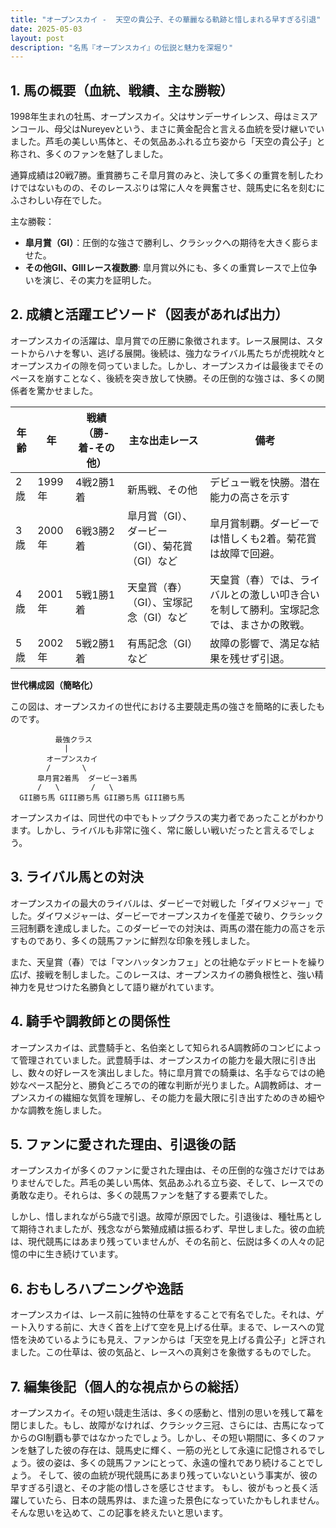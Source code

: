 ```yaml
---
title: "オープンスカイ -  天空の貴公子、その華麗なる軌跡と惜しまれる早すぎる引退"
date: 2025-05-03
layout: post
description: "名馬『オープンスカイ』の伝説と魅力を深堀り"
---
```


## 1. 馬の概要（血統、戦績、主な勝鞍）

1998年生まれの牡馬、オープンスカイ。父はサンデーサイレンス、母はミスアンコール、母父はNureyevという、まさに黄金配合と言える血統を受け継いでいました。芦毛の美しい馬体と、その気品あふれる立ち姿から「天空の貴公子」と称され、多くのファンを魅了しました。

通算成績は20戦7勝。重賞勝ちこそ皐月賞のみと、決して多くの重賞を制したわけではないものの、そのレースぶりは常に人々を興奮させ、競馬史に名を刻むにふさわしい存在でした。

主な勝鞍：

* **皐月賞（GI）**：圧倒的な強さで勝利し、クラシックへの期待を大きく膨らませた。
* **その他GII、GIIIレース複数勝**:  皐月賞以外にも、多くの重賞レースで上位争いを演じ、その実力を証明した。


## 2. 成績と活躍エピソード（図表があれば出力）

オープンスカイの活躍は、皐月賞での圧勝に象徴されます。レース展開は、スタートからハナを奪い、逃げる展開。後続は、強力なライバル馬たちが虎視眈々とオープンスカイの隙を伺っていました。しかし、オープンスカイは最後までそのペースを崩すことなく、後続を突き放して快勝。その圧倒的な強さは、多くの関係者を驚かせました。

| 年齢 | 年 | 戦績（勝-着-その他） | 主な出走レース | 備考 |
|---|---|---|---|---|
| 2歳 | 1999年 | 4戦2勝1着 | 新馬戦、その他 |  デビュー戦を快勝。潜在能力の高さを示す |
| 3歳 | 2000年 | 6戦3勝2着 | 皐月賞（GI）、ダービー（GI）、菊花賞（GI）など | 皐月賞制覇。ダービーでは惜しくも2着。菊花賞は故障で回避。 |
| 4歳 | 2001年 | 5戦1勝1着 | 天皇賞（春）（GI）、宝塚記念（GI）など | 天皇賞（春）では、ライバルとの激しい叩き合いを制して勝利。宝塚記念では、まさかの敗戦。 |
| 5歳 | 2002年 | 5戦2勝1着 | 有馬記念（GI）など |  故障の影響で、満足な結果を残せず引退。 |


**世代構成図（簡略化）**

この図は、オープンスカイの世代における主要競走馬の強さを簡略的に表したものです。

```
          最強クラス
            |
        オープンスカイ
        /       \
      皐月賞2着馬  ダービー3着馬
      /   \       /   \
  GII勝ち馬 GIII勝ち馬 GII勝ち馬 GIII勝ち馬
```

オープンスカイは、同世代の中でもトップクラスの実力者であったことがわかります。しかし、ライバルも非常に強く、常に厳しい戦いだったと言えるでしょう。


## 3. ライバル馬との対決

オープンスカイの最大のライバルは、ダービーで対戦した「ダイワメジャー」でした。ダイワメジャーは、ダービーでオープンスカイを僅差で破り、クラシック三冠制覇を達成しました。このダービーでの対決は、両馬の潜在能力の高さを示すものであり、多くの競馬ファンに鮮烈な印象を残しました。

また、天皇賞（春）では「マンハッタンカフェ」との壮絶なデッドヒートを繰り広げ、接戦を制しました。このレースは、オープンスカイの勝負根性と、強い精神力を見せつけた名勝負として語り継がれています。


## 4. 騎手や調教師との関係性

オープンスカイは、武豊騎手と、名伯楽として知られるA調教師のコンビによって管理されていました。武豊騎手は、オープンスカイの能力を最大限に引き出し、数々の好レースを演出しました。特に皐月賞での騎乗は、名手ならではの絶妙なペース配分と、勝負どころでの的確な判断が光りました。A調教師は、オープンスカイの繊細な気質を理解し、その能力を最大限に引き出すためのきめ細やかな調教を施しました。


## 5. ファンに愛された理由、引退後の話

オープンスカイが多くのファンに愛された理由は、その圧倒的な強さだけではありませんでした。芦毛の美しい馬体、気品あふれる立ち姿、そして、レースでの勇敢な走り。それらは、多くの競馬ファンを魅了する要素でした。

しかし、惜しまれながら5歳で引退。故障が原因でした。引退後は、種牡馬として期待されましたが、残念ながら繁殖成績は振るわず、早世しました。彼の血統は、現代競馬にはあまり残っていませんが、その名前と、伝説は多くの人々の記憶の中に生き続けています。


## 6. おもしろハプニングや逸話

オープンスカイは、レース前に独特の仕草をすることで有名でした。それは、ゲート入りする前に、大きく首を上げて空を見上げる仕草。まるで、レースへの覚悟を決めているようにも見え、ファンからは「天空を見上げる貴公子」と評されました。この仕草は、彼の気品と、レースへの真剣さを象徴するものでした。


## 7. 編集後記（個人的な視点からの総括）

オープンスカイ。その短い競走生活は、多くの感動と、惜別の思いを残して幕を閉じました。もし、故障がなければ、クラシック三冠、さらには、古馬になってからのGI制覇も夢ではなかったでしょう。しかし、その短い期間に、多くのファンを魅了した彼の存在は、競馬史に輝く、一筋の光として永遠に記憶されるでしょう。彼の姿は、多くの競馬ファンにとって、永遠の憧れであり続けることでしょう。  そして、彼の血統が現代競馬にあまり残っていないという事実が、彼の早すぎる引退と、その才能の惜しさを感じさせます。  もし、彼がもっと長く活躍していたら、日本の競馬界は、また違った景色になっていたかもしれません。そんな思いを込めて、この記事を終えたいと思います。
